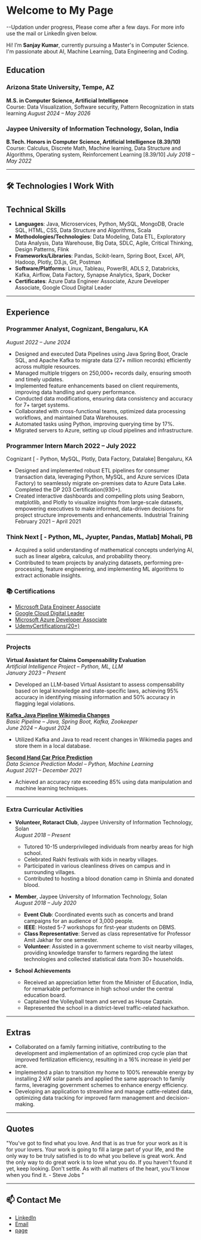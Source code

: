 
# Welcome to My Page
--Updation under progress, Please come after a few days. For more info use the mail or LinkedIn given below.

Hi! I’m **Sanjay Kumar**, currently pursuing a Master's in Computer Science. I'm passionate about AI, Machine Learning, Data Engineering and Coding. 

## Education

### Arizona State University, Tempe, AZ
**M.S. in Computer Science, Artificial Intelligence**  
Course: Data Visualization, Software security, Pattern Recognization in stats learning
                                                              _August 2024 – May 2026_

### Jaypee University of Information Technology, Solan, India
**B.Tech. Honors in Computer Science, Artificial Intelligence (8.39/10)**  
Course: Calculus, Discrete Math, Machine learning, Data Structure and Algorithms, Operating system, Reinforcement Learning
[8.39/10]                                                       _July 2018 – May 2022_

---

## 🛠️ Technologies I Work With
## Technical Skills

- **Languages**: Java, Microservices, Python, MySQL, MongoDB, Oracle SQL, HTML, CSS, Data Structure and Algorithms, Scala
- **Methodologies/Technologies**: Data Modeling, Data ETL, Exploratory Data Analysis, Data Warehouse, Big Data, SDLC, Agile, Critical Thinking, Design Patterns, Flink
- **Frameworks/Libraries**: Pandas, Scikit-learn, Spring Boot, Excel, API, Hadoop, Plotly, D3.js, Git, Postman
- **Software/Platforms**: Linux, Tableau, PowerBI, ADLS 2, Databricks, Kafka, Airflow, Data Factory, Synapse Analytics, Spark, Docker
- **Certificates**: Azure Data Engineer Associate, Azure Developer Associate, Google Cloud Digital Leader

---

## Experience

### Programmer Analyst, Cognizant, Bengaluru, KA  
_August 2022 – June 2024_

- Designed and executed Data Pipelines using Java Spring Boot, Oracle SQL, and Apache Kafka to migrate data (27+ million records) efficiently across multiple resources.
- Managed multiple triggers on 250,000+ records daily, ensuring smooth and timely updates.
- Implemented feature enhancements based on client requirements, improving data handling and query performance.
- Conducted data modifications, ensuring data consistency and accuracy for 7+ target systems.
- Collaborated with cross-functional teams, optimized data processing workflows, and maintained Data Warehouses.
- Automated tasks using Python, improving querying time by 17%.
- Migrated servers to Azure, setting up cloud pipelines and infrastructure.

### Programmer Intern March 2022 – July 2022
Cognizant [ - Python, MySQL, Plotly, Data Factory, Datalake] Bengaluru, KA
- Designed and implemented robust ETL pipelines for consumer transaction data, leveraging Python, MySQL, and Azure services
(Data Factory) to seamlessly migrate on-premises data to Azure Data Lake. Completed the DP 203 Certification(930+).
- Created interactive dashboards and compelling plots using Seaborn, matplotlib, and Plotly to visualize insights from large-scale
datasets, empowering executives to make informed, data-driven decisions for project structure improvements and enhancements.
Industrial Training February 2021 – April 2021

### Think Next [ - Python, ML, Jyupter, Pandas, Matlab] Mohali, PB
- Acquired a solid understanding of mathematical concepts underlying AI, such as linear algebra, calculus, and probability theory.
- Contributed to team projects by analyzing datasets, performing pre-processing, feature engineering, and implementing ML
algorithms to extract actionable insights.



### 📚 Certifications
- [Microsoft Data Engineer Associate](assets/images/certifications/dataengineer24.pdf)
- [Google Cloud Digital Leader](assets/images/certifications/CloudDigitalLeader_sanjaykumar_23.pdf)
- [Microsoft Azure Developer Associate](assets/images/certifications/azure%20dev.pdf)
- [UdemyCertifications(20+)](assets/images/certifications/udemy)

---



### Projects

**Virtual Assistant for Claims Compensability Evaluation**  
_Artificial Intelligence Project – Python, ML, LLM_  
_January 2023 – Present_
- Developed an LLM-based Virtual Assistant to assess compensability based on legal knowledge and state-specific laws, achieving 95% accuracy in identifying missing information and 50% accuracy in flagging legal violations.

**[Kafka_Java Pipeline Wikimedia Changes](https://github.com/sanjaybhattoo/kafka_springboot_pipeline)**  
_Basic Pipeline – Java, Spring Boot, Kafka, Zookeeper_  
_June 2024 – August 2024_
- Utilized Kafka and Java to read recent changes in Wikimedia pages and store them in a local database.

**[Second Hand Car Price Prediction](https://github.com/sanjaybhattoo/Project-Old-CarPrice-prediction)**  
_Data Science Prediction Model – Python, Machine Learning_  
_August 2021 – December 2021_
- Achieved an accuracy rate exceeding 85% using data manipulation and machine learning techniques.

---


### Extra Curricular Activities

- **Volunteer, Rotaract Club**, Jaypee University of Information Technology, Solan  
  _August 2018 – Present_
  - Tutored 10-15 underprivileged individuals from nearby areas for high school.
  - Celebrated Rakhi festivals with kids in nearby villages.
  - Participated in various cleanliness drives on campus and in surrounding villages.
  - Contributed to hosting a blood donation camp in Shimla and donated blood.

- **Member**, Jaypee University of Information Technology, Solan  
  _August 2018 – July 2020_
  - **Event Club**: Coordinated events such as concerts and brand campaigns for an audience of 3,000 people.
  - **IEEE**: Hosted 5-7 workshops for first-year students on DBMS.
  - **Class Representative**: Served as class representative for Professor Amit Jakhar for one semester.
  - **Volunteer**: Assisted in a government scheme to visit nearby villages, providing knowledge transfer to farmers regarding the latest technologies and collected statistical data from 30+ households.

- **School Achievements**
  - Received an appreciation letter from the Minister of Education, India, for remarkable performance in high school under the central education board.
  - Captained the Volleyball team and served as House Captain.
  - Represented the school in a district-level traffic-related hackathon.

---

## Extras

- Collaborated on a family farming initiative, contributing to the development and implementation of an optimized crop cycle plan that improved fertilization efficiency, resulting in a 16% increase in yield per acre.
- Implemented a plan to transition my home to 100% renewable energy by installing 2 kW solar panels and applied the same approach to family farms, leveraging government schemes to enhance energy efficiency.
- Developing an application to streamline and manage cattle-related data, optimizing data tracking for improved farm management and decision-making.

---



## Quotes

"You've got to find what you love. And that is as true for your work as it is for your lovers. Your work is going to fill a large part of your life, and the only way to be truly satisfied is to do what you believe is great work. And the only way to do great work is to love what you do. If you haven't found it yet, keep looking. Don't settle. As with all matters of the heart, you'll know when you find it.   - Steve Jobs "


---

## 📫 Contact Me
- [LinkedIn](https://www.linkedin.com/in/sanjay-bhattoo/)
- [Email](mailto:bhattoo70@gmail.com)
- [page](https://sanjaybhattoo.github.io)
